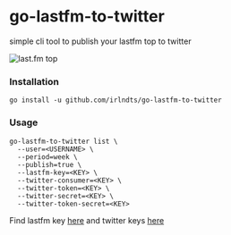 # go-lastfm-to-twitter

simple cli tool to publish your lastfm top to twitter

![last.fm top](http://s3-eu-central-1.amazonaws.com/irlndts.moscow/wp-content/uploads/2018/12/19171411/2018-12-19_17-13-30-e1545228962769.png)

### Installation

```
go install -u github.com/irlndts/go-lastfm-to-twitter
```

### Usage
```
go-lastfm-to-twitter list \
  --user=<USERNAME> \
  --period=week \
  --publish=true \
  --lastfm-key=<KEY> \
  --twitter-consumer=<KEY> \
  --twitter-token=<KEY> \
  --twitter-secret=<KEY> \
  --twitter-token-secret=<KEY>
```
  
Find lastfm key [here](https://www.last.fm/api/account/create) and twitter keys [here](https://developer.twitter.com/en/apps)
